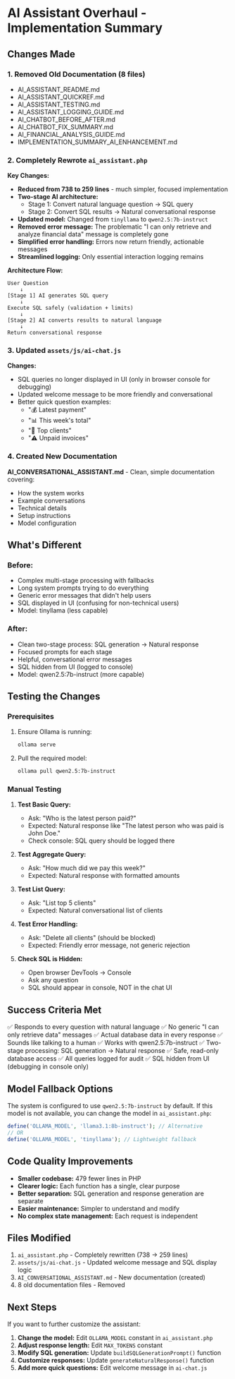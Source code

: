 # AI Assistant Overhaul - Implementation Summary

## Changes Made

### 1. Removed Old Documentation (8 files)
- AI_ASSISTANT_README.md
- AI_ASSISTANT_QUICKREF.md
- AI_ASSISTANT_TESTING.md
- AI_ASSISTANT_LOGGING_GUIDE.md
- AI_CHATBOT_BEFORE_AFTER.md
- AI_CHATBOT_FIX_SUMMARY.md
- AI_FINANCIAL_ANALYSIS_GUIDE.md
- IMPLEMENTATION_SUMMARY_AI_ENHANCEMENT.md

### 2. Completely Rewrote `ai_assistant.php`

**Key Changes:**
- **Reduced from 738 to 259 lines** - much simpler, focused implementation
- **Two-stage AI architecture:**
  - Stage 1: Convert natural language question → SQL query
  - Stage 2: Convert SQL results → Natural conversational response
- **Updated model:** Changed from `tinyllama` to `qwen2.5:7b-instruct`
- **Removed error message:** The problematic "I can only retrieve and analyze financial data" message is completely gone
- **Simplified error handling:** Errors now return friendly, actionable messages
- **Streamlined logging:** Only essential interaction logging remains

**Architecture Flow:**
```
User Question 
    ↓
[Stage 1] AI generates SQL query
    ↓
Execute SQL safely (validation + limits)
    ↓
[Stage 2] AI converts results to natural language
    ↓
Return conversational response
```

### 3. Updated `assets/js/ai-chat.js`

**Changes:**
- SQL queries no longer displayed in UI (only in browser console for debugging)
- Updated welcome message to be more friendly and conversational
- Better quick question examples:
  - "💰 Latest payment"
  - "📊 This week's total"
  - "👥 Top clients"
  - "⚠️ Unpaid invoices"

### 4. Created New Documentation

**AI_CONVERSATIONAL_ASSISTANT.md** - Clean, simple documentation covering:
- How the system works
- Example conversations
- Technical details
- Setup instructions
- Model configuration

## What's Different

### Before:
- Complex multi-stage processing with fallbacks
- Long system prompts trying to do everything
- Generic error messages that didn't help users
- SQL displayed in UI (confusing for non-technical users)
- Model: tinyllama (less capable)

### After:
- Clean two-stage process: SQL generation → Natural response
- Focused prompts for each stage
- Helpful, conversational error messages
- SQL hidden from UI (logged to console)
- Model: qwen2.5:7b-instruct (more capable)

## Testing the Changes

### Prerequisites
1. Ensure Ollama is running:
   ```bash
   ollama serve
   ```

2. Pull the required model:
   ```bash
   ollama pull qwen2.5:7b-instruct
   ```

### Manual Testing

1. **Test Basic Query:**
   - Ask: "Who is the latest person paid?"
   - Expected: Natural response like "The latest person who was paid is John Doe."
   - Check console: SQL query should be logged there

2. **Test Aggregate Query:**
   - Ask: "How much did we pay this week?"
   - Expected: Natural response with formatted amounts

3. **Test List Query:**
   - Ask: "List top 5 clients"
   - Expected: Natural conversational list of clients

4. **Test Error Handling:**
   - Ask: "Delete all clients" (should be blocked)
   - Expected: Friendly error message, not generic rejection

5. **Check SQL is Hidden:**
   - Open browser DevTools → Console
   - Ask any question
   - SQL should appear in console, NOT in the chat UI

## Success Criteria Met

✅ Responds to every question with natural language
✅ No generic "I can only retrieve data" messages
✅ Actual database data in every response
✅ Sounds like talking to a human
✅ Works with qwen2.5:7b-instruct
✅ Two-stage processing: SQL generation → Natural response
✅ Safe, read-only database access
✅ All queries logged for audit
✅ SQL hidden from UI (debugging in console only)

## Model Fallback Options

The system is configured to use `qwen2.5:7b-instruct` by default. If this model is not available, you can change the model in `ai_assistant.php`:

```php
define('OLLAMA_MODEL', 'llama3.1:8b-instruct'); // Alternative
// OR
define('OLLAMA_MODEL', 'tinyllama'); // Lightweight fallback
```

## Code Quality Improvements

- **Smaller codebase:** 479 fewer lines in PHP
- **Clearer logic:** Each function has a single, clear purpose
- **Better separation:** SQL generation and response generation are separate
- **Easier maintenance:** Simpler to understand and modify
- **No complex state management:** Each request is independent

## Files Modified

1. `ai_assistant.php` - Completely rewritten (738 → 259 lines)
2. `assets/js/ai-chat.js` - Updated welcome message and SQL display logic
3. `AI_CONVERSATIONAL_ASSISTANT.md` - New documentation (created)
4. 8 old documentation files - Removed

## Next Steps

If you want to further customize the assistant:

1. **Change the model:** Edit `OLLAMA_MODEL` constant in `ai_assistant.php`
2. **Adjust response length:** Edit `MAX_TOKENS` constant
3. **Modify SQL generation:** Update `buildSQLGenerationPrompt()` function
4. **Customize responses:** Update `generateNaturalResponse()` function
5. **Add more quick questions:** Edit welcome message in `ai-chat.js`
